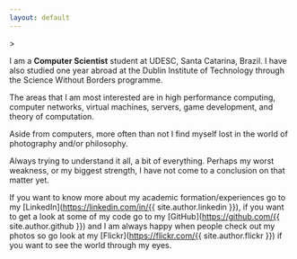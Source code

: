 ```yaml
---
layout: default
---
```


\>

I am a **Computer Scientist** student at UDESC, Santa Catarina, Brazil. I have also studied one year abroad at the Dublin Institute of Technology through the Science Without Borders programme.

The areas that I am most interested are in high performance computing, computer networks, virtual machines, servers, game development, and theory of computation.

Aside from computers, more often than not I find myself lost in the world of photography and/or philosophy.

Always trying to understand it all, a bit of everything. Perhaps my worst weakness, or my biggest strength, I have not come to a conclusion on that matter yet.

If you want to know more about my academic formation/experiences go to my [LinkedIn](https://linkedin.com/in/{{ site.author.linkedin }}), if you want to get a look at some of my code go to my [GitHub](https://github.com/{{ site.author.github }}) and I am always happy when people check out my photos so go look at my [Flickr](https://flickr.com/{{ site.author.flickr }}) if you want to see the world through my eyes.
